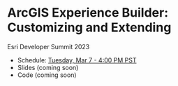 # ArcGIS Experience Builder: Customizing and Extending

Esri Developer Summit 2023

- Schedule: [Tuesday, Mar 7 - 4:00 PM PST](https://www.esri.com/en-us/about/events/devsummit/agenda/detailed#/session/1669767400781001pvEw)
- Slides (coming soon)
- Code (coming soon)

